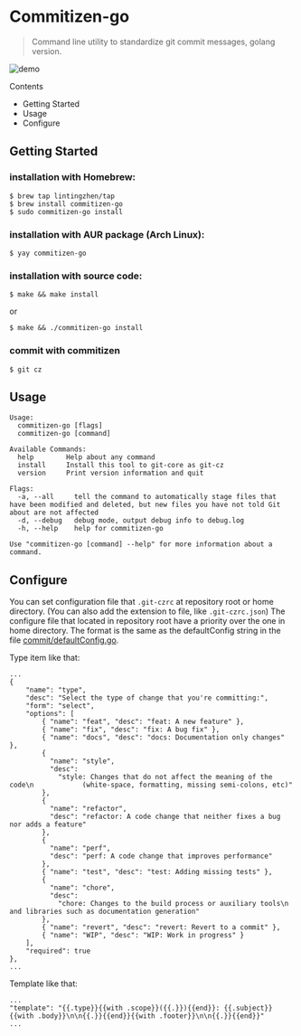 # Commitizen-go
> Command line utility to standardize git commit messages, golang version.

![demo](docs/images/demo.gif)

Contents
- Getting Started
- Usage
- Configure

## Getting Started
### installation with Homebrew:
```
$ brew tap lintingzhen/tap
$ brew install commitizen-go
$ sudo commitizen-go install
```
### installation with AUR package (Arch Linux):
```
$ yay commitizen-go
```
### installation with source code:
```
$ make && make install
```
or 
```
$ make && ./commitizen-go install
```
### commit with commitizen
```
$ git cz
```

## Usage
```
Usage:
  commitizen-go [flags]
  commitizen-go [command]

Available Commands:
  help        Help about any command
  install     Install this tool to git-core as git-cz
  version     Print version information and quit

Flags:
  -a, --all     tell the command to automatically stage files that have been modified and deleted, but new files you have not told Git about are not affected
  -d, --debug   debug mode, output debug info to debug.log
  -h, --help    help for commitizen-go

Use "commitizen-go [command] --help" for more information about a command.
```

## Configure
You can set configuration file that `.git-czrc` at repository root or home directory. (You can also add the extension to file, like `.git-czrc.json`)
The configure file that located in repository root have a priority over the one in home directory.
The format is the same as the defaultConfig string in the file [commit/defaultConfig.go](https://github.com/lintingzhen/commitizen-go/blob/master/commit/defaultConfig.go).

Type item like that:
```
...
{
	"name": "type",
	"desc": "Select the type of change that you're committing:",
	"form": "select",
	"options": [
		{ "name": "feat", "desc": "feat: A new feature" },
		{ "name": "fix", "desc": "fix: A bug fix" },
		{ "name": "docs", "desc": "docs: Documentation only changes" },
		{
		  "name": "style",
		  "desc":
			"style: Changes that do not affect the meaning of the code\n            (white-space, formatting, missing semi-colons, etc)"
		},
		{
		  "name": "refactor",
		  "desc": "refactor: A code change that neither fixes a bug nor adds a feature"
		},
		{
		  "name": "perf",
		  "desc": "perf: A code change that improves performance"
		},
		{ "name": "test", "desc": "test: Adding missing tests" },
		{
		  "name": "chore",
		  "desc":
			"chore: Changes to the build process or auxiliary tools\n            and libraries such as documentation generation"
		},
		{ "name": "revert", "desc": "revert: Revert to a commit" },
		{ "name": "WIP", "desc": "WIP: Work in progress" }
	],
	"required": true
},
...
```
Template like that:
```
...
"template": "{{.type}}{{with .scope}}({{.}}){{end}}: {{.subject}}{{with .body}}\n\n{{.}}{{end}}{{with .footer}}\n\n{{.}}{{end}}"
...
```
